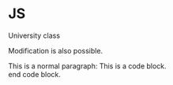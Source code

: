 # JS
University class

Modification is also possible.


This is a normal paragraph:
    This is a code block.    
end code block.
